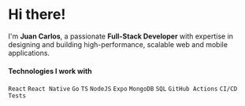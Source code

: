 # Hi there!

I'm **Juan Carlos**, a passionate **Full-Stack Developer** with expertise in designing and building high-performance, scalable web and mobile applications.

#### Technologies I work with
`React` `React Native` `Go` `TS` `NodeJS` `Expo` `MongoDB` `SQL` `GitHub Actions` `CI/CD` `Tests`
<!--
**juancathree/juancathree** is a ✨ _special_ ✨ repository because its `README.md` (this file) appears on your GitHub profile.

Here are some ideas to get you started:

- 🔭 I’m currently working on ...
- 🌱 I’m currently learning ...
- 👯 I’m looking to collaborate on ...
- 🤔 I’m looking for help with ...
- 💬 Ask me about ...
- 📫 How to reach me: ...
- 😄 Pronouns: ...
- ⚡ Fun fact: ...
-->
